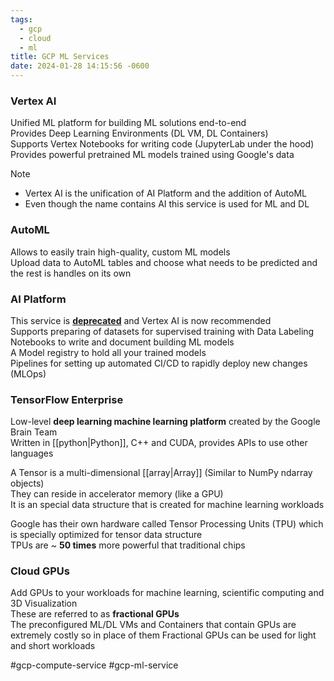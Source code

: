 ```yaml
---
tags:
  - gcp
  - cloud
  - ml
title: GCP ML Services
date: 2024-01-28 14:15:56 -0600
---
```


### Vertex AI
Unified ML platform for building ML solutions end-to-end  
Provides Deep Learning Environments (DL VM, DL Containers)  
Supports Vertex Notebooks for writing code (JupyterLab under the hood)  
Provides powerful pretrained ML models trained using Google's data

 > [!NOTE]
 > * Vertex AI is the unification of AI Platform and the addition of AutoML
 > * Even though the name contains AI this service is used for ML and DL

### AutoML
Allows to easily train high-quality, custom ML models  
Upload data to AutoML tables and choose what needs to be predicted and the rest is handles on its own

### AI Platform
This service is **<u>deprecated</u>** and Vertex AI is now recommended  
Supports preparing of datasets for supervised training with Data Labeling  
Notebooks to write and document building ML models  
A Model registry to hold all your trained models  
Pipelines for setting up automated CI/CD to rapidly deploy new changes (MLOps)

### TensorFlow Enterprise
Low-level **deep learning machine learning platform** created by the Google Brain Team  
Written in [[python|Python]], C++ and CUDA, provides APIs to use other languages

A Tensor is a multi-dimensional [[array|Array]] (Similar to NumPy ndarray objects)  
They can reside in accelerator memory (like a GPU)  
It is an special data structure that is created for machine learning workloads

Google has their own hardware called Tensor Processing Units (TPU) which is specially optimized for tensor data structure  
TPUs are ~ **50 times** more powerful that traditional chips

### Cloud GPUs
Add GPUs to your workloads for machine learning, scientific computing and 3D Visualization  
These are referred to as **fractional GPUs**  
The preconfigured ML/DL VMs and Containers that contain GPUs are extremely costly so in place of them Fractional GPUs can be used for light and short workloads

#gcp-compute-service #gcp-ml-service
